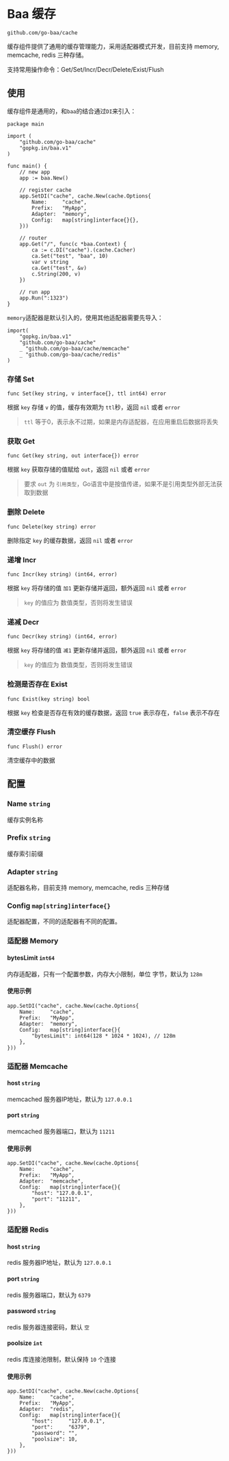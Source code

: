 # Baa 缓存

`github.com/go-baa/cache`

缓存组件提供了通用的缓存管理能力，采用适配器模式开发，目前支持 memory, memcache, redis 三种存储。

支持常用操作命令：Get/Set/Incr/Decr/Delete/Exist/Flush

## 使用

缓存组件是通用的，和`baa`的结合通过`DI`来引入：

```
package main

import (
    "github.com/go-baa/cache"
    "gopkg.in/baa.v1"
)

func main() {
    // new app
    app := baa.New()

    // register cache
    app.SetDI("cache", cache.New(cache.Options{
        Name:     "cache",
        Prefix:   "MyApp",
        Adapter:  "memory",
        Config:   map[string]interface{}{},
    }))

    // router
    app.Get("/", func(c *baa.Context) {
        ca := c.DI("cache").(cache.Cacher)
        ca.Set("test", "baa", 10)
        var v string
        ca.Get("test", &v)
        c.String(200, v)
    })

    // run app
    app.Run(":1323")
}
```

`memory`适配器是默认引入的，使用其他适配器需要先导入：

```
import(
    "gopkg.in/baa.v1"
    "github.com/go-baa/cache"
    _ "github.com/go-baa/cache/memcache"
    _ "github.com/go-baa/cache/redis"
)
```

### 存储 Set

`func Set(key string, v interface{}, ttl int64) error`

根据 `key` 存储 `v` 的值，缓存有效期为 `ttl`秒，返回 `nil` 或者 `error`

> `ttl` 等于0，表示永不过期，如果是内存适配器，在应用重启后数据将丢失

### 获取 Get

`func Get(key string, out interface{}) error`

根据 `key` 获取存储的值赋给 `out`，返回 `nil` 或者 `error`

> 要求 `out` 为 `引用类型`，Go语言中是按值传递，如果不是引用类型外部无法获取到数据

### 删除 Delete

`func Delete(key string) error`

删除指定 `key` 的缓存数据，返回 `nil` 或者 `error`

### 递增 Incr

`func Incr(key string) (int64, error)`

根据 `key` 将存储的值 `加1` 更新存储并返回，额外返回 `nil` 或者 `error`

> `key` 的值应为 数值类型，否则将发生错误

### 递减 Decr

`func Decr(key string) (int64, error)`

根据 `key` 将存储的值 `减1` 更新存储并返回，额外返回 `nil` 或者 `error`

> `key` 的值应为 数值类型，否则将发生错误

### 检测是否存在 Exist

`func Exist(key string) bool`

根据 `key` 检查是否存在有效的缓存数据，返回 `true` 表示存在，`false` 表示不存在

### 清空缓存 Flush

`func Flush() error`

清空缓存中的数据

## 配置

### Name `string`

缓存实例名称

### Prefix `string`

缓存索引前缀

### Adapter `string`

适配器名称，目前支持 memory, memcache, redis 三种存储

### Config `map[string]interface{}`

适配器配置，不同的适配器有不同的配置。

### 适配器 Memory

#### bytesLimit `int64`

内存适配器，只有一个配置参数，内存大小限制，单位 字节，默认为 `128m`

#### 使用示例

```
app.SetDI("cache", cache.New(cache.Options{
    Name:     "cache",
    Prefix:   "MyApp",
    Adapter:  "memory",
    Config:   map[string]interface{}{
        "bytesLimit": int64(128 * 1024 * 1024), // 128m
    },
}))
```

### 适配器 Memcache

#### host `string`

memcached 服务器IP地址，默认为 `127.0.0.1`

#### port `string`

memcached 服务器端口，默认为 `11211`

#### 使用示例

```
app.SetDI("cache", cache.New(cache.Options{
    Name:     "cache",
    Prefix:   "MyApp",
    Adapter:  "memcache",
    Config:   map[string]interface{}{
        "host": "127.0.0.1",
        "port": "11211",
    },
}))
```

### 适配器 Redis

#### host `string`

redis 服务器IP地址，默认为 `127.0.0.1`

#### port `string`

redis 服务器端口，默认为 `6379`

#### password `string`

redis 服务器连接密码，默认 `空`

#### poolsize `int`

redis 库连接池限制，默认保持 `10` 个连接

#### 使用示例

```
app.SetDI("cache", cache.New(cache.Options{
    Name:     "cache",
    Prefix:   "MyApp",
    Adapter:  "redis",
    Config:   map[string]interface{}{
        "host":     "127.0.0.1",
        "port":     "6379",
        "password": "",
        "poolsize": 10,
    },
}))
```
